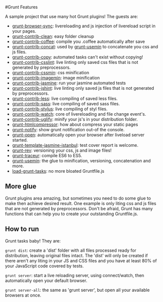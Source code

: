 #Grunt Features

A sample project that use many hot Grunt plugins! The guests are:

- [grunt-browser-sync](https://github.com/shakyshane/grunt-browser-sync):  livereloading and js injection of livereload script in your pages.
- [grunt-contrib-clean](https://github.com/gruntjs/grunt-contrib-clean): easy folder cleanup 
- [grunt-contrib-coffee](https://github.com/gruntjs/grunt-contrib-coffee): compile you .coffee automatically after save
- [grunt-contrib-concat](https://github.com/gruntjs/grunt-contrib-concat): used by [grunt-usemin](https://github.com/yeoman/grunt-usemin) to concatenate you css and js files.
- [grunt-contrib-copy](https://github.com/gruntjs/grunt-contrib-copy): automated tasks can't exist without copying! 
- [grunt-contrib-csslint](https://github.com/gruntjs/grunt-contrib-csslint): live linting only saved css files that is not generated by preprocessors.
- [grunt-contrib-cssmin](https://github.com/gruntjs/grunt-contrib-cssmin): css minification
- [grunt-contrib-imagemin](https://github.com/gruntjs/grunt-contrib-imagemin): image minification
- [grunt-contrib-jasmine](https://github.com/gruntjs/grunt-contrib-jasmine): run your jasmine automated tests
- [grunt-contrib-jshint](https://github.com/gruntjs/grunt-contrib-jshint): live linting only saved js files that is not generated by preprocessors.
- [grunt-contrib-less](https://github.com/gruntjs/grunt-contrib-less): live compiling of saved less files.
- [grunt-contrib-sass](https://github.com/gruntjs/grunt-contrib-sass): live compiling of saved sass files.
- [grunt-contrib-stylus](https://github.com/gruntjs/grunt-contrib-stylus): live compiling of styl files.
- [grunt-contrib-watch](https://github.com/gruntjs/grunt-contrib-watch): core of livereloading and file change event's.
- [grunt-contrib-uglify](https://github.com/gruntjs/grunt-contrib-uglify): minify your js's in your distribution folder.
- [grunt-htmlcompressor](https://github.com/jney/grunt-htmlcompressor): how about compress your static pages
- [grunt-notify](https://github.com/dylang/grunt-notify): show grunt notification out-of the console.
- [grunt-open](https://github.com/jsoverson/grunt-open): automatically open your browser after liveload server started.
- [grunt-template-jasmine-istanbul](https://github.com/maenu/grunt-template-jasmine-istanbul): test cover report is welcome.
- [grunt-rev](https://github.com/cbas/grunt-rev): versioning your css, js and image files!
- [grunt-traceur](https://github.com/aaronfrost/grunt-traceur): compile ES6 to ES5.
- [grunt-usemin](https://github.com/yeoman/grunt-usemin): the glue to minification, versioning, concatenation and more.
- [load-grunt-tasks](https://github.com/sindresorhus/load-grunt-tasks): no more bloated Gruntfile.js


## More glue

Grunt plugins area amazing, but sometimes you need to do some glue to make then achieve desired result. One example is only liting css and js files that are not generated by preprocessors. Don't be afraid, Grunt has many functions that can help you to create your outstanding Gruntfile.js.

## How to run

Grunt tasks baby! They are:

 `grunt dist`: create a 'dist' folder with all files processed ready for distribution, leaving original files intact. The 'dist' will only be created if there aren't any liting in your JS and CSS files and you have at least 80% of your JavaScript code covered by tests.

 `grunt server`: start a live reloading server, using connect/watch, then automatically open your default browser.

 `grunt server-all`: the same as 'grunt server', but open all your available browsers at once. 